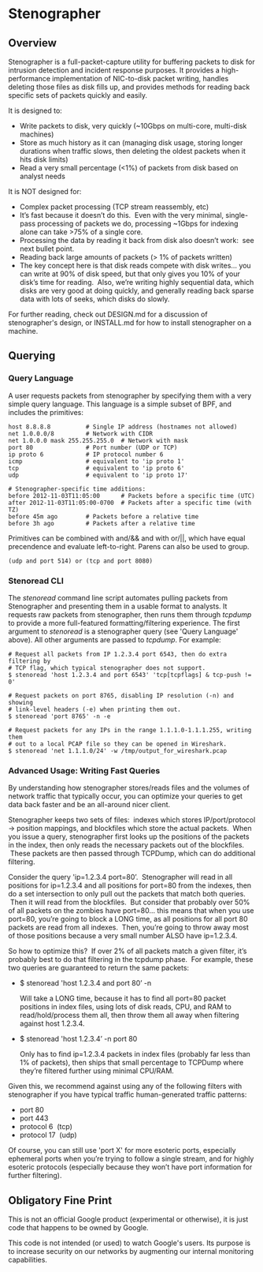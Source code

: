 Stenographer
============

Overview
--------

Stenographer is a full-packet-capture utility for buffering packets to disk
for intrusion detection and incident response purposes.  It provides a
high-performance implementation of NIC-to-disk packet writing, handles
deleting those files as disk fills up, and provides methods for reading back
specific sets of packets quickly and easily.

It is designed to:

*   Write packets to disk, very quickly (~10Gbps on multi-core, multi-disk
    machines)
*   Store as much history as it can (managing disk usage, storing longer
    durations when traffic slows, then deleting the oldest packets when
    it hits disk limits)
*   Read a very small percentage (<1%) of packets from disk based on analyst
    needs

It is NOT designed for:

*   Complex packet processing (TCP stream reassembly, etc)
   *   It’s fast because it doesn’t do this.  Even with the very minimal,
       single-pass processing of packets we do, processing ~1Gbps for indexing
       alone can take >75% of a single core.
   *   Processing the data by reading it back from disk also doesn’t work:  see
       next bullet point.
*   Reading back large amounts of packets (> 1% of packets written)
   *   The key concept here is that disk reads compete with disk writes… you can
       write at 90% of disk speed, but that only gives you 10% of your disk’s
       time for reading.  Also, we’re writing highly sequential data, which
       disks are very good at doing quickly, and generally reading back sparse
       data with lots of seeks, which disks do slowly.

For further reading, check out DESIGN.md for a discussion of stenographer's
design, or INSTALL.md for how to install stenographer on a machine.


Querying
--------

### Query Language ###

A user requests packets from stenographer by specifying them with a very simple
query language.  This language is a simple subset of BPF, and includes the
primitives:

    host 8.8.8.8          # Single IP address (hostnames not allowed)
    net 1.0.0.0/8         # Network with CIDR
    net 1.0.0.0 mask 255.255.255.0  # Network with mask
    port 80               # Port number (UDP or TCP)
    ip proto 6            # IP protocol number 6
    icmp                  # equivalent to 'ip proto 1'
    tcp                   # equivalent to 'ip proto 6'
    udp                   # equivalent to 'ip proto 17'

    # Stenographer-specific time additions:
    before 2012-11-03T11:05:00      # Packets before a specific time (UTC)
    after 2012-11-03T11:05:00-0700  # Packets after a specific time (with TZ)
    before 45m ago        # Packets before a relative time
    before 3h ago         # Packets after a relative time

Primitives can be combined with and/&& and with or/||, which have equal
precendence and evaluate left-to-right.  Parens can also be used to group.

    (udp and port 514) or (tcp and port 8080)

### Stenoread CLI ###

The *stenoread* command line script automates pulling packets from Stenographer
and presenting them in a usable format to analysts.  It requests raw packets
from stenographer, then runs them through *tcpdump* to provide a more
full-featured formatting/filtering experience.  The first argument to *stenoread*
is a stenographer query (see 'Query Language' above).  All other arguments are
passed to *tcpdump*.  For example:

    # Request all packets from IP 1.2.3.4 port 6543, then do extra filtering by
    # TCP flag, which typical stenographer does not support.
    $ stenoread 'host 1.2.3.4 and port 6543' 'tcp[tcpflags] & tcp-push != 0'

    # Request packets on port 8765, disabling IP resolution (-n) and showing
    # link-level headers (-e) when printing them out.
    $ stenoread 'port 8765' -n -e

    # Request packets for any IPs in the range 1.1.1.0-1.1.1.255, writing them
    # out to a local PCAP file so they can be opened in Wireshark.
    $ stenoread 'net 1.1.1.0/24' -w /tmp/output_for_wireshark.pcap

### Advanced Usage:  Writing Fast Queries ###

By understanding how stenographer stores/reads files and the volumes of network
traffic that typically occur, you can optimize your queries to get data back
faster and be an all-around nicer client.

Stenographer keeps two sets of files:  indexes which stores IP/port/protocol ->
position mappings, and blockfiles which store the actual packets.  When you
issue a query, stenographer first looks up the positions of the packets in the
index, then only reads the necessary packets out of the blockfiles.  These
packets are then passed through TCPDump, which can do additional filtering.

Consider the query 'ip=1.2.3.4 port=80’.  Stenographer will read in all
positions for ip=1.2.3.4 and all positions for port=80 from the indexes, then do
a set intersection to only pull out the packets that match both queries.  Then
it will read from the blockfiles.  But consider that probably over 50% of all
packets on the zombies have port=80… this means that when you use port=80,
you’re going to block a LONG time, as all positions for all port 80 packets are
read from all indexes.  Then, you’re going to throw away most of those positions
because a very small number ALSO have ip=1.2.3.4.

So how to optimize this?  If over 2% of all packets match a given filter, it’s
probably best to do that filtering in the tcpdump phase.  For example, these two
queries are guaranteed to return the same packets:

*   $ stenoread 'host 1.2.3.4 and port 80’ -n

    Will take a LONG time, because it has to find all port=80 packet positions
    in index files, using lots of disk reads, CPU, and RAM to
    read/hold/process them all, then throw them all away when filtering
    against host 1.2.3.4.

*   $ stenoread 'host 1.2.3.4’ -n port 80

    Only has to find ip=1.2.3.4 packets in index files (probably far less than
    1% of packets), then ships that small percentage to TCPDump where they’re
    filtered further using minimal CPU/RAM.

Given this, we recommend against using any of the following filters with
stenographer if you have typical traffic human-generated traffic patterns:

*   port 80
*   port 443
*   protocol 6  (tcp)
*   protocol 17  (udp)

Of course, you can still use 'port X' for more esoteric ports, especially
ephemeral ports when you’re trying to follow a single stream, and for highly
esoteric protocols (especially because they won’t have port information for
further filtering).


Obligatory Fine Print
---------------------

This is not an official Google product (experimental or otherwise), it is just
code that happens to be owned by Google.

This code is not intended (or used) to watch Google's users.  Its purpose
is to increase security on our networks by augmenting our internal monitoring
capabilities.
